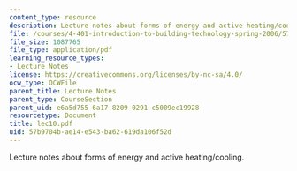 ```yaml
---
content_type: resource
description: Lecture notes about forms of energy and active heating/cooling.
file: /courses/4-401-introduction-to-building-technology-spring-2006/57b9704bae14e543ba62619da106f52d_lec10.pdf
file_size: 1087765
file_type: application/pdf
learning_resource_types:
- Lecture Notes
license: https://creativecommons.org/licenses/by-nc-sa/4.0/
ocw_type: OCWFile
parent_title: Lecture Notes
parent_type: CourseSection
parent_uid: e6a5d755-6a17-8209-0291-c5009ec19928
resourcetype: Document
title: lec10.pdf
uid: 57b9704b-ae14-e543-ba62-619da106f52d
---
```

Lecture notes about forms of energy and active heating/cooling.